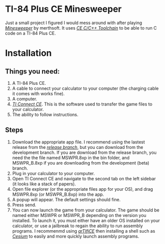 # TI-84 Plus CE Minesweeper
Just a small project I figured I would mess around with after playing *[Minesweeper](https://www.ti84calcwiz.com/ti84plusce-games/#:~:text=Download!-,Minesweeper,-Author%3A%20merthsoft%0AThe)* by merthsoft. It uses *[CE C/C++ Toolchain](https://github.com/CE-Programming/toolchain)* to be able to run C code on a TI-84 Plus CE.

# Installation
## Things you need:
1. A TI-84 Plus CE.
2. A cable to connect your calculator to your computer (the charging cable it comes with works fine).
3. A computer.
4. *[TI Connect CE](https://education.ti.com/en/product-resources/ti-connect-ce-get-the-right-version#:~:text=your%20graphing%20calculator.-,TI%20Connect%E2%84%A2%20CE%20software,-Computer%20software%20for)*. This is the software used to transfer the game files to your calculator.
5. The ability to follow instructions.

## Steps
1. Download the appropriate app file. I recommend using the lastest release from the *[release branch](https://github.com/TechnoTurtle7/TI84PlusCE_Minesweeper/tree/release)*, but you can download from the development branch. If you are download from the release branch, you need the the file named MSWPR.8xp in the bin folder, and MSWPR_B.8xp if you are downloading from the development (beta) branch.
2. Plug in your calculator to your computer.
3. Open TI Connect CE and navigate to the second tab on the left sidebar (it looks like a stack of papers).
4. Open file explorer (or the appropriate files app for your OS), and drag MSWPR.8xp (or MSWPR_B.8xp) into the app.
5. A popup will appear. The default settings should fine.
6. Press send.
7. You can now launch the game from your calculator. The game should be named either MSWPR or MSWPR_B depending on the version you installed. To launch it, you must either have an older OS installed on your calculator, or use a jailbreak to regain the ability to run assembly programs. I recommenmd using *[arTIfiCE](https://yvantt.github.io/arTIfiCE/)* then installing a shell such as *[Cesium](https://github.com/mateoconlechuga/cesium/releases)* to easily and more quickly launch assembly programs.